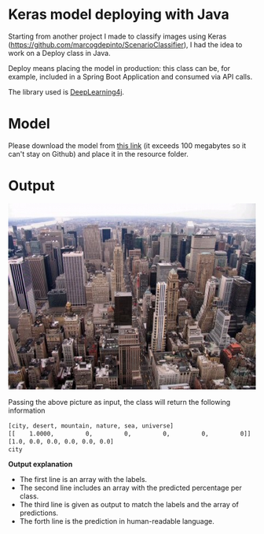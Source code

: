 # Keras model deploying with Java

Starting from another project I made to classify images using Keras (https://github.com/marcogdepinto/ScenarioClassifier), I had the idea to work on a Deploy class in Java. 

Deploy means placing the model in production: this class can be, for example, included in a Spring Boot Application and consumed via API calls.

The library used is [DeepLearning4j](https://deeplearning4j.org/).

# Model

Please download the model from [this link](https://drive.google.com/open?id=1jPDQcqQeh7r-_yQgn9jJzc8yVXEOgkvk) (it exceeds 100 megabytes so it can't stay on Github) and place it in the resource folder.

# Output

![city](https://github.com/marcogdepinto/Java-KerasDLModelServing/blob/master/city2.jpg)

Passing the above picture as input, the class will return the following information

```
[city, desert, mountain, nature, sea, universe]
[[    1.0000,         0,         0,         0,         0,         0]]
[1.0, 0.0, 0.0, 0.0, 0.0, 0.0]
city
```

**Output explanation**

- The first line is an array with the labels.
- The second line includes an array with the predicted percentage per class.
- The third line is given as output to match the labels and the array of predictions.
- The forth line is the prediction in human-readable language.
